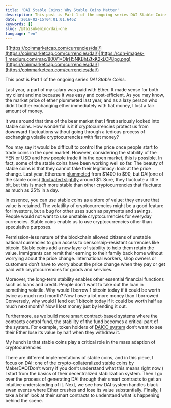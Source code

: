 ```yaml
---
title: 'DAI Stable Coins: Why Stable Coins Matter'
description: This post is Part 1 of the ongoing series DAI Stable Coins.
date: '2019-02-15T04:01:01.646Z'
keywords: []
slug: /@taisukemino/dai-one
language: "en"
---
```


![[https://coinmarketcap.com/currencies/dai/](https://coinmarketcap.com/currencies/dai/)](https://cdn-images-1.medium.com/max/800/1*OIrH5NKBhtZtxK2kLCP8pg.png)
[https://coinmarketcap.com/currencies/dai/](https://coinmarketcap.com/currencies/dai/)

This post is Part 1 of the ongoing series _DAI Stable Coins_.

Last year, a part of my salary was paid with Ether. It made sense for both my client and me because it was easy and cost-efficient. As you may know, the market price of ether plummeted last year, and as a lazy person who didn’t bother exchanging ether immediately with fiat money, I lost a fair amount of money.

It was around that time of the bear market that I first seriously looked into stable coins. How wonderful is it if cryptocurrencies protect us from downward fluctuations without going through a tedious process of exchanging volatile cryptocurrencies with fiat money?

You may say it would be difficult to control the price once people start to trade coins in the open market. However, considering the stability of the YEN or USD and how people trade it in the open market, this is possible. In fact, some of the stable coins have been working well so far. The beauty of stable coins is that they cannot fake their legitimacy: look at the price change. Last year, Ethereum [plummeted](https://etherscan.io/chart/etherprice) from $1400 to $90, but DAI(one of the stable coins) [fluctuated slightly](https://coinmarketcap.com/currencies/dai/) around $1. Sure, they fluctuate a little bit, but this is much more stable than other cryptocurrencies that fluctuate as much as 25% in a day.

In essence, you can use stable coins as a store of value: they ensure that value is retained. The volatility of cryptocurrencies might be a good feature for investors, but a bug for other uses such as payments and savings. People would not want to use unstable cryptocurrencies for everyday currencies. Stable coins enable us to use cryptocurrencies other than speculative purposes.

Permission-less nature of the blockchain allowed citizens of unstable national currencies to gain access to censorship-resistant currencies like bitcoin. Stable coins add a new layer of stability to help them retain the value. Immigrants can remit their earning to their family back home without worrying about the price change. International workers, shop owners or customers don’t have to worry about the price change when they pay or get paid with cryptocurrencies for goods and services.

Moreover, the long-term stability enables other essential financial functions such as loans and credit. People don’t want to take out the loan in something volatile. Why would I borrow 1 bitcoin today if it could be worth twice as much next month? Now I owe a lot more money than I borrowed. Conversely, why would I lend out 1 bitcoin today if it could be worth half as much next month? Now I lost money just by lending it out.

Furthermore, as we build more smart contract-based systems where the contracts control fund, the stability of the fund becomes a critical part of the system. For example, token holders of [DAICO system](https://medium.com/icovo/what-is-daico-b88286fa7b7f) don’t want to see their Ether lose its value by half when they withdraw it.

My hunch is that stable coins play a critical role in the mass adaption of cryptocurrencies.

There are different implementations of stable coins, and in this piece, I focus on DAI: one of the crypto-collateralized stable coins by MakerDAO(Don’t worry if you don’t understand what this means right now.) I start from the basics of their decentralized stabilization system. Then I go over the process of generating DAI through their smart contracts to get an intuitive understanding of it. Next, we see how DAI system handles black swan events where Ether crushes and lose its value substantially. Finally, I take a brief look at their smart contracts to understand what is happening behind the scene.
